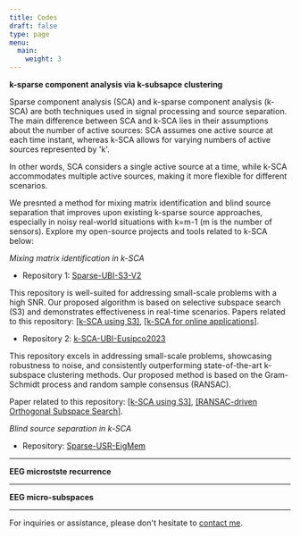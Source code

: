 ```yaml
---
title: Codes
draft: false
type: page
menu:
  main:
    weight: 3
---
```


**k-sparse component analysis via k-subsapce clustering** 

Sparse component analysis (SCA) and k-sparse component analysis (k-SCA) are both techniques used in signal processing and source separation. The main difference between SCA and k-SCA  lies in their assumptions about the number of active sources: SCA assumes one active source at each time instant, whereas k-SCA allows for varying numbers of active sources represented by 'k'.

In other words, SCA considers a single active source at a time, while k-SCA accommodates multiple active sources, making it more flexible for different scenarios.

We presnted a method for mixing matrix identification  and blind source separation that improves upon existing k-sparse source approaches, especially in noisy real-world situations with k=m-1 (m is the number of sensors). Explore my open-source projects and tools related to k-SCA below:

*Mixing matrix identification in k-SCA*

- Repository 1: [Sparse-UBI-S3-V2](https://github.com/EhsanEqlimi/Sparse-UBI-S3-V2)

 This repository is well-suited for addressing small-scale problems with a high SNR. Our proposed algorithm is based on selective subspace search (S3) and demonstrates effectiveness in real-time scenarios.
 Papers related to this repository: [[k-SCA using S3]](https://ieeexplore.ieee.org/abstract/document/7146277), [[k-SCA for online applications]](https://ieeexplore.ieee.org/abstract/document/7362867).

- Repository 2: [k-SCA-UBI-Eusipco2023](https://github.com/EhsanEqlimi/k-SCA-UBI-Eusipco2023)

This repository excels in addressing small-scale problems, showcasing robustness to noise, and consistently outperforming state-of-the-art k-subspace clustering methods. Our proposed method is based on the Gram-Schmidt process and random sample consensus (RANSAC).

 Paper related to this repository: [[k-SCA using S3]](https://ieeexplore.ieee.org/abstract/document/7146277), [[RANSAC-driven Orthogonal Subspace Search]](https://arxiv.org/abs/2008.03739).

*Blind source separation in k-SCA*

- Repository: [Sparse-USR-EigMem](https://github.com/EhsanEqlimi/Sparse-USR-EigMem)

---
**EEG microstste recurrence** 

---
**EEG micro-subspaces** 


---

For inquiries or assistance, please don't hesitate to [contact me](mailto:ehsan.eqlimi@outlook.com). 
